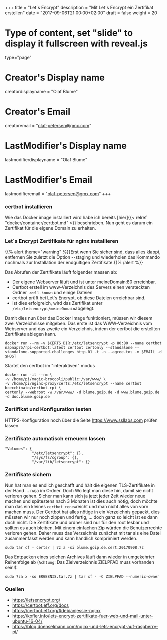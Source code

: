 +++
title = "Let´s Encrypt"
description = "Mit Let´s Encrypt ein Zertifikat erstellen"
date = "2017-09-06T21:00:00+02:00"
draft = false
weight = 20

# Type of content, set "slide" to display it fullscreen with reveal.js
type="page"

# Creator's Display name
creatordisplayname = "Olaf Blume"
# Creator's Email
creatoremail = "olaf-petersen@gmx.com"
# LastModifier's Display name
lastmodifierdisplayname = "Olaf Blume"
# LastModifier's Email
lastmodifieremail = "olaf-petersen@gmx.com"
+++



### certbot installieren
Wie das Docker image installiert wird habe ich bereits [hier]{{< relref "docker/container/certbot.md" >}} beschrieben. Nun geht es darum ein Zertifikat für die eigene Domain zu erhalten.

### Let´s Encrypt Zertifikate für nginx installieren

{{% alert theme="warning" %}}Erst wenn Sie sicher sind, dass alles klappt, entfernen Sie zuletzt die Option --staging und wiederholen das Kommando nochmals zur Installation der endgültigen Zertifikate.{{% /alert %}}

Das Abrufen der Zertifikate läuft folgender massen ab:
* Der eigene Webserver läuft und ist unter meineDomain:80 erreichbar.
* Certbot erstell im www-Verzeichnis des Servers einen versteckten Ordner `.well-known` und einige Dateien
* certbot prüft bei Let´s Encrypt, ob diese Dateien erreichbar sind.
* ist dies erfolgreich, wird das Zertifikat unter `/etc/letsencrypt/meineDomain`abgelegt.

Damit dies nun über das Docker Image funktioniert, müssen wir diesem zwei Verzeichnisse mitgeben. Das erste ist das WWW-Verzeichnis vom Webserver und das zweite ein Verzeichnis, indem der certbot die erstellten Zertifikate ablegen kann.

	docker run --rm -v $CERTS_DIR:/etc/letsencrypt -p 80:80 --name certbot napnap75/rpi-certbot:latest certbot certonly --standalone --standalone-supported-challenges http-01 -t -n --agree-tos -m $EMAIL -d $HOST

  
Startet den certbot im "interaktiven" modus

	docker run -it --rm \
	-v /home/pi/magic-broccoli/public:/var/www/ \
	-v /home/pi/nginx-proxy/certs:/etc/letsencrypt --name certbot bcecchinato/certbot-rpi \
	certonly --webroot -w /var/www/ -d blume.goip.de -d www.blume.goip.de -d doc.blume.goip.de


### Zertifikat und Konfiguration testen
HTTPS-Konfiguration noch über die Seite https://www.ssllabs.com prüfen lassen.

### Zertifikate automatisch erneuern lassen  

	"Volumes": {
				"/etc/letsencrypt": {},
				"/sys/fs/cgroup": {},
				"/var/lib/letsencrypt": {}


### Zertifikate sichern
Nun hat man es endlich geschafft und hält die eigenen TLS-Zertifikate in der Hand ... naja im Ordner. Doch Wo legt man diese hin, damit sie nicht verloren gehen. Sicher man kann sich ja jetzt jeder Zeit wieder neue machen und spätestens nach 3 Monaten ist dies auch nötig, doch möchte man das ein kleines `certbot renew`reicht und man nicht alles von vorn machen muss.
Der Certbot hat alles nötige in ein Verzeichnis gepackt, dies müssten wir nur noch zippen und fertig, ... doch ganz so leicht ist es dann doch nicht.
Die Zertifikate und ordner sind nur für den root lesbar und sollten es auch bleiben. Mit einem einfachen Zip würden die Benutzerrechte verloren gehen. Daher muss das Verzeichnis zunächst mit tar als eine Datei zusammenfasst werden und kann handlich komprimiert werden. 

	sudo tar cf - certs/ | 7z a -si blume.goip.de.cert.20170908.7z


Das Entpacken eines solchen Archives läuft dann wieder in umgekehrter Reihenfolge ab (`Achtung`: Das Zielverzeichnis ZIELPFAD muss vorhanden sein!):

	sudo 7za x -so ERGEBNIS.tar.7z | tar xf - -C ZIELPFAD --numeric-owner


### Quellen
* https://letsencrypt.org/
* https://certbot.eff.org/docs
* https://certbot.eff.org/#debianjessie-nginx
* https://kofler.info/lets-encrypt-zertifikate-fuer-web-und-mail-unter-ubuntu-16-04/
* https://blog.doenselmann.com/nginx-und-lets-encrypt-auf-raspberry-pi/

